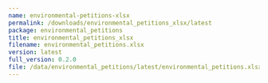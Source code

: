 ```yaml
---
name: environmental-petitions-xlsx
permalink: /downloads/environmental_petitions_xlsx/latest
package: environmental_petitions
title: environmental_petitions_xlsx
filename: environmental_petitions.xlsx
version: latest
full_version: 0.2.0
file: /data/environmental_petitions/latest/environmental_petitions.xlsx
---
```

